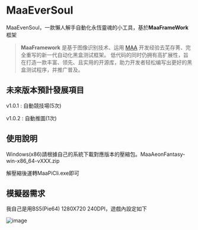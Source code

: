 <!-- markdownlint-disable MD033 MD041 -->
<!--
<p align="center">
  <img alt="LOGO" src="https://cdn.jsdelivr.net/gh/MaaAssistantArknights/design@main/logo/maa-logo_512x512.png" width="256" height="256" />
</p>

<div align="center">
-->
# MaaEverSoul
</div>

MaaEvenSoul，一款懶人解手自動化永恆靈魂的小工具，基於**MaaFrameWork**框架

> **MaaFramework** 是基于图像识别技术、运用 [MAA](https://github.com/MaaAssistantArknights/MaaAssistantArknights) 开发经验去芜存菁、完全重写的新一代自动化黑盒测试框架。
> 低代码的同时仍拥有高扩展性，旨在打造一款丰富、领先、且实用的开源库，助力开发者轻松编写出更好的黑盒测试程序，并推广普及。


## 未來版本預計發展項目

v1.0.1 : 自動競技場(5次)

v1.0.2 : 自動推圖(1次)

## 使用說明

Windows(x86)請根據自己的系統下載對應版本的壓縮包。MaaAeonFantasy-win-x86_64-vXXX.zip

解壓縮後運轉MaaPiCli.exe即可

## 模擬器需求

我自己是用BS5(Pie64) 1280X720 240DPI，遊戲內設定如下

![image](https://github.com/user-attachments/assets/862f3256-0a2f-49db-bb54-e7b5a90cfb8f)




